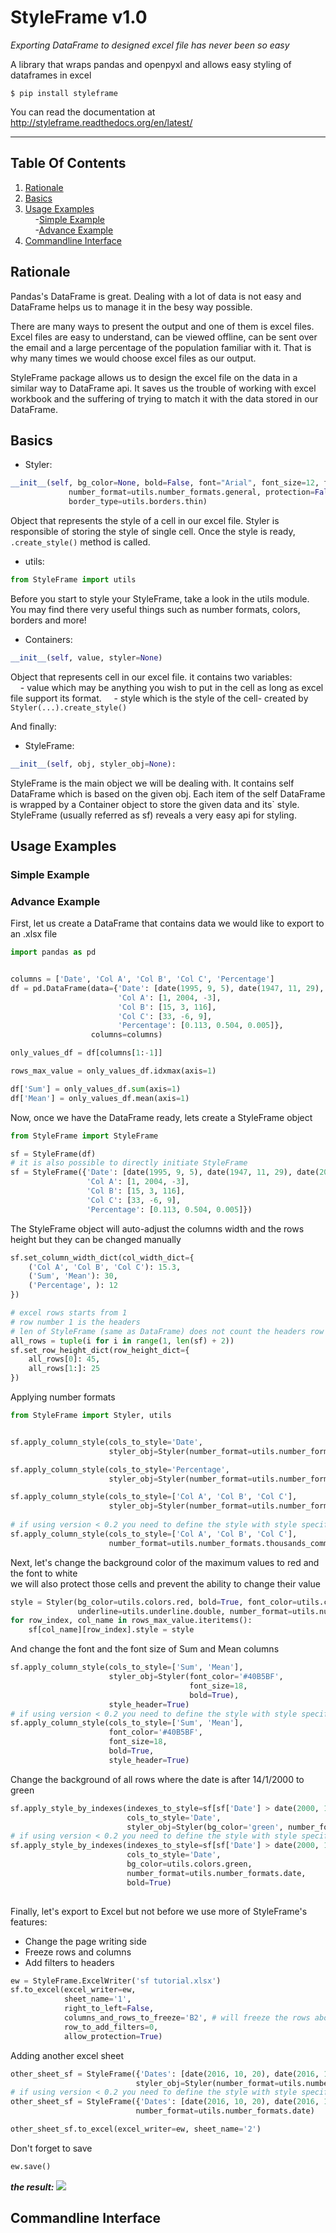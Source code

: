 # StyleFrame v1.0
_Exporting DataFrame to designed excel file has never been so easy_


A library that wraps pandas and openpyxl and allows easy styling of dataframes in excel
```
$ pip install styleframe
```
You can read the documentation at http://styleframe.readthedocs.org/en/latest/

---

## Table Of Contents
1. [Rationale](#rationale)
2. [Basics](#basics)
3. [Usage Examples](#usage-examples)    
&nbsp;&nbsp;&nbsp;&nbsp;-[Simple Example](#simple-example)    
&nbsp;&nbsp;&nbsp;&nbsp;-[Advance Example](#advance-example)   
4. [Commandline Interface](#commandline-interface)


## Rationale

Pandas's DataFrame is great.
Dealing with a lot of data is not easy and DataFrame helps us to manage it in the besy way possible.
 
There are many ways to present the output and one of them is excel files.
Excel files are easy to understand, can be viewed offline, can be sent over the email
and a large percentage of the population familiar with it.
That is why many times we would choose excel files as our output.

StyleFrame package allows us to design the excel file on the data in a similar way to DataFrame api.
It saves us the trouble of working with excel workbook and the suffering of trying to match it with the data stored in our DataFrame.


## Basics

* Styler:
```python
__init__(self, bg_color=None, bold=False, font="Arial", font_size=12, font_color=None,
             number_format=utils.number_formats.general, protection=False, underline=None,
             border_type=utils.borders.thin)
```
Object that represents the style of a cell in our excel file.
Styler is responsible of storing the style of single cell.
Once the style is ready, ```.create_style()``` method is called.

* utils:
```python
from StyleFrame import utils
```
Before you start to style your StyleFrame, take a look in the utils module.
You may find there very useful things such as number formats, colors, borders and more!


* Containers: 
```python
__init__(self, value, styler=None)
```
Object that represents cell in our excel file.
 it contains two variables:    
&nbsp;&nbsp;&nbsp;&nbsp;- value which may be anything you wish to put in the cell as long as excel file support its format.
&nbsp;&nbsp;&nbsp;&nbsp;- style which is the style of the cell- created by ```Styler(...).create_style()```

And finally:

* StyleFrame:
```python
__init__(self, obj, styler_obj=None):
```
StyleFrame is the main object we will be dealing with.
It contains self DataFrame which is based on the given obj.
Each item of the self DataFrame is wrapped by a Container object to store the given data and its` style.
StyleFrame (usually referred as sf) reveals a very easy api for styling.

## Usage Examples

### Simple Example

### Advance Example

First, let us create a DataFrame that contains data we would like to export to an .xlsx file 
```python
import pandas as pd


columns = ['Date', 'Col A', 'Col B', 'Col C', 'Percentage']
df = pd.DataFrame(data={'Date': [date(1995, 9, 5), date(1947, 11, 29), date(2000, 1, 15)],
                        'Col A': [1, 2004, -3],
                        'Col B': [15, 3, 116],
                        'Col C': [33, -6, 9],
                        'Percentage': [0.113, 0.504, 0.005]},
                  columns=columns)

only_values_df = df[columns[1:-1]]

rows_max_value = only_values_df.idxmax(axis=1)

df['Sum'] = only_values_df.sum(axis=1)
df['Mean'] = only_values_df.mean(axis=1)
```

Now, once we have the DataFrame ready, lets create a StyleFrame object
```python
from StyleFrame import StyleFrame

sf = StyleFrame(df)
# it is also possible to directly initiate StyleFrame
sf = StyleFrame({'Date': [date(1995, 9, 5), date(1947, 11, 29), date(2000, 1, 15)],
                 'Col A': [1, 2004, -3],
                 'Col B': [15, 3, 116],
                 'Col C': [33, -6, 9],
                 'Percentage': [0.113, 0.504, 0.005]})
```

The StyleFrame object will auto-adjust the columns width and the rows height
but they can be changed manually
```python
sf.set_column_width_dict(col_width_dict={
    ('Col A', 'Col B', 'Col C'): 15.3,
    ('Sum', 'Mean'): 30,
    ('Percentage', ): 12
})

# excel rows starts from 1
# row number 1 is the headers
# len of StyleFrame (same as DataFrame) does not count the headers row
all_rows = tuple(i for i in range(1, len(sf) + 2))
sf.set_row_height_dict(row_height_dict={
    all_rows[0]: 45,
    all_rows[1:]: 25
})
```

Applying number formats
```python
from StyleFrame import Styler, utils


sf.apply_column_style(cols_to_style='Date',
                      styler_obj=Styler(number_format=utils.number_formats.date, font='Calibri', bold=True))

sf.apply_column_style(cols_to_style='Percentage',
                      styler_obj=Styler(number_format=utils.number_formats.percent))

sf.apply_column_style(cols_to_style=['Col A', 'Col B', 'Col C'],
                      styler_obj=Styler(number_format=utils.number_formats.thousands_comma_sep))
                      
# if using version < 0.2 you need to define the style with style specifiers
sf.apply_column_style(cols_to_style=['Col A', 'Col B', 'Col C'],
                      number_format=utils.number_formats.thousands_comma_sep)

```

Next, let's change the background color of the maximum values to red and the font to white  
we will also protect those cells and prevent the ability to change their value
```python
style = Styler(bg_color=utils.colors.red, bold=True, font_color=utils.colors.white, protection=True,
               underline=utils.underline.double, number_format=utils.number_formats.thousands_comma_sep).create_style()
for row_index, col_name in rows_max_value.iteritems():
    sf[col_name][row_index].style = style
```

And change the font and the font size of Sum and Mean columns
```python
sf.apply_column_style(cols_to_style=['Sum', 'Mean'],
                      styler_obj=Styler(font_color='#40B5BF',
                                        font_size=18,
                                        bold=True),
                      style_header=True)
# if using version < 0.2 you need to define the style with style specifiers
sf.apply_column_style(cols_to_style=['Sum', 'Mean'],
                      font_color='#40B5BF',
                      font_size=18,
                      bold=True,
                      style_header=True)

```

Change the background of all rows where the date is after 14/1/2000 to green
```python                 
sf.apply_style_by_indexes(indexes_to_style=sf[sf['Date'] > date(2000, 1, 14)],
                          cols_to_style='Date',
                          styler_obj=Styler(bg_color='green', number_format=utils.number_formats.date, bold=True))
# if using version < 0.2 you need to define the style with style specifiers
sf.apply_style_by_indexes(indexes_to_style=sf[sf['Date'] > date(2000, 1, 14)],
                          cols_to_style='Date',
                          bg_color=utils.colors.green,
                          number_format=utils.number_formats.date,
                          bold=True)
              
```

Finally, let's export to Excel but not before we use more of StyleFrame's features:
- Change the page writing side
- Freeze rows and columns
- Add filters to headers

```python
ew = StyleFrame.ExcelWriter('sf tutorial.xlsx')
sf.to_excel(excel_writer=ew,
            sheet_name='1',
            right_to_left=False,
            columns_and_rows_to_freeze='B2', # will freeze the rows above 2 (=row 1 only) and columns that before column 'B' (=col A only)
            row_to_add_filters=0,
            allow_protection=True)
```

Adding another excel sheet
```python
other_sheet_sf = StyleFrame({'Dates': [date(2016, 10, 20), date(2016, 10, 21), date(2016, 10, 22)]},
                            styler_obj=Styler(number_format=utils.number_formats.date))
# if using version < 0.2 you need to define the style with style specifiers
other_sheet_sf = StyleFrame({'Dates': [date(2016, 10, 20), date(2016, 10, 21), date(2016, 10, 22)]},
                            number_format=utils.number_formats.date)

other_sheet_sf.to_excel(excel_writer=ew, sheet_name='2')
```

Don't forget to save
```python
ew.save()
```

**_the result:_**
<img src="https://s10.postimg.org/ppt8gt5m1/Untitled.png">


## Commandline Interface
